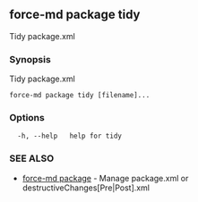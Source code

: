 ## force-md package tidy

Tidy package.xml

### Synopsis

Tidy package.xml

```
force-md package tidy [filename]...
```

### Options

```
  -h, --help   help for tidy
```

### SEE ALSO

* [force-md package](force-md_package.md)	 - Manage package.xml or destructiveChanges[Pre|Post].xml

